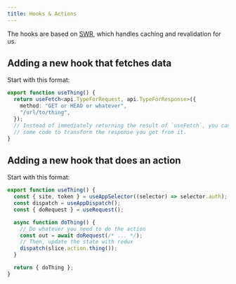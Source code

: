 ```yaml
---
title: Hooks & Actions
---
```


The hooks are based on [SWR](https://swr.vercel.app/),
which handles caching and revalidation for us.

## Adding a new hook that fetches data

Start with this format:

```ts
export function useThing() {
  return useFetch<api.TypeForRequest, api.TypeForResponse>({
    method: "GET or HEAD or whatever",
    "/url/to/thing",
  });
  // Instead of immediately returning the result of `useFetch`, you can also add
  // some code to transform the response you get from it.
}
```

## Adding a new hook that does an action

Start with this format:

```ts
export function useThing() {
  const { site, token } = useAppSelector((selector) => selector.auth);
  const dispatch = useAppDispatch();
  const { doRequest } = useRequest();

  async function doThing() {
    // Do whatever you need to do the action
    const out = await doRequest(/* ... */);
    // Then, update the state with redux
    dispatch(slice.action.thing());
  }

  return { doThing };
}
```
